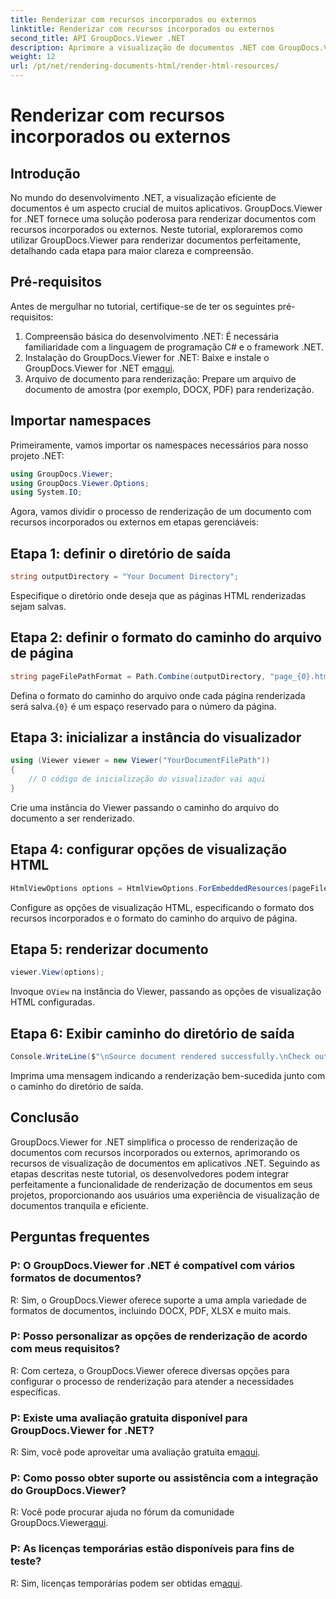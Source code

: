 ```yaml
---
title: Renderizar com recursos incorporados ou externos
linktitle: Renderizar com recursos incorporados ou externos
second_title: API GroupDocs.Viewer .NET
description: Aprimore a visualização de documentos .NET com GroupDocs.Viewer para renderização perfeita. Siga nosso tutorial para integração eficiente e experiência de usuário superior.
weight: 12
url: /pt/net/rendering-documents-html/render-html-resources/
---
```


# Renderizar com recursos incorporados ou externos

## Introdução

No mundo do desenvolvimento .NET, a visualização eficiente de documentos é um aspecto crucial de muitos aplicativos. GroupDocs.Viewer for .NET fornece uma solução poderosa para renderizar documentos com recursos incorporados ou externos. Neste tutorial, exploraremos como utilizar GroupDocs.Viewer para renderizar documentos perfeitamente, detalhando cada etapa para maior clareza e compreensão.

## Pré-requisitos

Antes de mergulhar no tutorial, certifique-se de ter os seguintes pré-requisitos:

1. Compreensão básica do desenvolvimento .NET: É necessária familiaridade com a linguagem de programação C# e o framework .NET.
2.  Instalação do GroupDocs.Viewer for .NET: Baixe e instale o GroupDocs.Viewer for .NET em[aqui](https://releases.groupdocs.com/viewer/net/).
3. Arquivo de documento para renderização: Prepare um arquivo de documento de amostra (por exemplo, DOCX, PDF) para renderização.

## Importar namespaces

Primeiramente, vamos importar os namespaces necessários para nosso projeto .NET:

```csharp
using GroupDocs.Viewer;
using GroupDocs.Viewer.Options;
using System.IO;
```

Agora, vamos dividir o processo de renderização de um documento com recursos incorporados ou externos em etapas gerenciáveis:

## Etapa 1: definir o diretório de saída

```csharp
string outputDirectory = "Your Document Directory";
```

Especifique o diretório onde deseja que as páginas HTML renderizadas sejam salvas.

## Etapa 2: definir o formato do caminho do arquivo de página

```csharp
string pageFilePathFormat = Path.Combine(outputDirectory, "page_{0}.html");
```

Defina o formato do caminho do arquivo onde cada página renderizada será salva.`{0}` é um espaço reservado para o número da página.

## Etapa 3: inicializar a instância do visualizador

```csharp
using (Viewer viewer = new Viewer("YourDocumentFilePath"))
{
    // O código de inicialização do visualizador vai aqui
}
```

Crie uma instância do Viewer passando o caminho do arquivo do documento a ser renderizado.

## Etapa 4: configurar opções de visualização HTML

```csharp
HtmlViewOptions options = HtmlViewOptions.ForEmbeddedResources(pageFilePathFormat);
```

Configure as opções de visualização HTML, especificando o formato dos recursos incorporados e o formato do caminho do arquivo de página.

## Etapa 5: renderizar documento

```csharp
viewer.View(options);
```

 Invoque o`View` na instância do Viewer, passando as opções de visualização HTML configuradas.

## Etapa 6: Exibir caminho do diretório de saída

```csharp
Console.WriteLine($"\nSource document rendered successfully.\nCheck output in: {outputDirectory}");
```

Imprima uma mensagem indicando a renderização bem-sucedida junto com o caminho do diretório de saída.

## Conclusão

GroupDocs.Viewer for .NET simplifica o processo de renderização de documentos com recursos incorporados ou externos, aprimorando os recursos de visualização de documentos em aplicativos .NET. Seguindo as etapas descritas neste tutorial, os desenvolvedores podem integrar perfeitamente a funcionalidade de renderização de documentos em seus projetos, proporcionando aos usuários uma experiência de visualização de documentos tranquila e eficiente.

## Perguntas frequentes

### P: O GroupDocs.Viewer for .NET é compatível com vários formatos de documentos?

R: Sim, o GroupDocs.Viewer oferece suporte a uma ampla variedade de formatos de documentos, incluindo DOCX, PDF, XLSX e muito mais.

### P: Posso personalizar as opções de renderização de acordo com meus requisitos?

R: Com certeza, o GroupDocs.Viewer oferece diversas opções para configurar o processo de renderização para atender a necessidades específicas.

### P: Existe uma avaliação gratuita disponível para GroupDocs.Viewer for .NET?

 R: Sim, você pode aproveitar uma avaliação gratuita em[aqui](https://releases.groupdocs.com/).

### P: Como posso obter suporte ou assistência com a integração do GroupDocs.Viewer?

 R: Você pode procurar ajuda no fórum da comunidade GroupDocs.Viewer[aqui](https://forum.groupdocs.com/c/viewer/9).

### P: As licenças temporárias estão disponíveis para fins de teste?

 R: Sim, licenças temporárias podem ser obtidas em[aqui](https://purchase.groupdocs.com/temporary-license/).